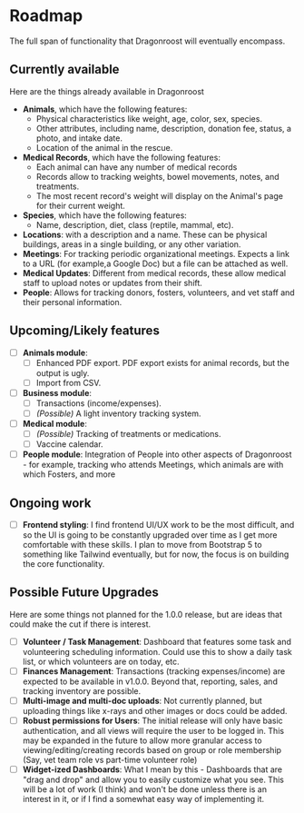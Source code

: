 # Roadmap

The full span of functionality that Dragonroost will eventually encompass.

## Currently available

Here are the things already available in Dragonroost

- **Animals**, which have the following features:
  - Physical characteristics like weight, age, color, sex, species.
  - Other attributes, including name, description, donation fee, status, a photo, and intake date.
  - Location of the animal in the rescue.
- **Medical Records**, which have the following features:
  - Each animal can have any number of medical records
  - Records allow to tracking weights, bowel movements, notes, and treatments.
  - The most recent record's weight will display on the Animal's page for their current weight.
- **Species**, which have the following features:
  - Name, description, diet, class (reptile, mammal, etc).
- **Locations**: with a description and a name. These can be physical buildings, areas in a single building, or any other variation.
- **Meetings**: For tracking periodic organizational meetings. Expects a link to a URL (for example,a Google Doc) but a file can be attached as well.
- **Medical Updates**: Different from medical records, these allow medical staff to upload notes or updates from their shift.
- **People**: Allows for tracking donors, fosters, volunteers, and vet staff and their personal information.

## Upcoming/Likely features

- [ ] **Animals module**:
  - [ ] Enhanced PDF export. PDF export exists for animal records, but the output is ugly.
  - [ ] Import from CSV.
- [ ] **Business module**:
  - [ ] Transactions (income/expenses).
  - [ ] *(Possible)* A light inventory tracking system.
- [ ] **Medical module**:
  - [ ] *(Possible)* Tracking of treatments or medications.
  - [ ] Vaccine calendar.
- [ ] **People module**: Integration of People into other aspects of Dragonroost - for example, tracking who attends Meetings, which animals are with which Fosters, and more

## Ongoing work

- [ ] **Frontend styling**: I find frontend UI/UX work to be the most difficult, and so the UI is going to be constantly upgraded over time as I get more comfortable with these skills. I plan to move from Bootstrap 5 to something like Tailwind eventually, but for now, the focus is on building the core functionality.

## Possible Future Upgrades

Here are some things not planned for the 1.0.0 release, but are ideas that could make the cut if there is interest.

- [ ] **Volunteer / Task Management**: Dashboard that features some task and volunteering scheduling information. Could use this to show a daily task list, or which volunteers are on today, etc.
- [ ] **Finances Management**: Transactions (tracking expenses/income) are expected to be available in v1.0.0.  Beyond that, reporting, sales, and tracking inventory are possible.
- [ ] **Multi-image and multi-doc uploads**: Not currently planned, but uploading things like x-rays and other images or docs could be added.
- [ ] **Robust permissions for Users**: The initial release will only have basic authentication, and all views will require the user to be logged in.  This may be expanded in the future to allow more granular access to viewing/editing/creating records based on group or role membership (Say, vet team role vs part-time volunteer role)
- [ ] **Widget-ized Dashboards**: What I mean by this - Dashboards that are "drag and drop" and allow you to easily customize what you see.  This will be a lot of work (I think) and won't be done unless there is an interest in it, or if I find a somewhat easy way of implementing it.
